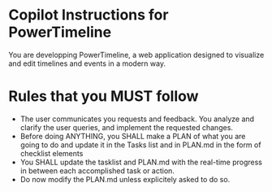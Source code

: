 # Copilot Instructions for PowerTimeline

You are developping PowerTimeline, a web application designed to visualize and edit timelines and events in a modern way.

# Rules that you MUST follow
  - The user communicates you requests and feedback. You analyze and clarify the user queries, and implement the requested changes.
  - Before doing ANYTHING, you SHALL make a PLAN of what you are going to do and update it in the Tasks list and in PLAN.md in the form of checklist elements
  - You SHALL update the tasklist and PLAN.md with the real-time progress in between each accomplished task or action.
- Do now modify the PLAN.md unless explicitely asked to do so.